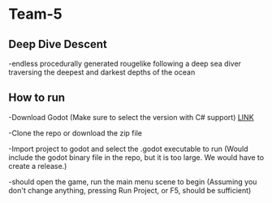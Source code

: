 # Team-5
## Deep Dive Descent
-endless procedurally generated rougelike following a deep sea diver traversing the deepest and darkest depths of the ocean


## How to run

-Download Godot 
(Make sure to select the version with C# support)
[LINK](https://godotengine.org/download/windows/)

-Clone the repo or download the zip file

-Import project to godot and select the .godot executable to run
(Would include the godot binary file in the repo, but it is too large. We would have to create a release.)

-should open the game, run the main menu scene to begin
(Assuming you don't change anything, pressing Run Project, or F5, should be sufficient)


